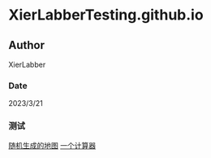 # XierLabberTesting.github.io

## Author
XierLabber

### Date
2023/3/21

### 测试
[随机生成的地图](https://XierLabber.github.io/map_visual_prov.html)
[一个计算器](https://XierLabber.github.io/myCalculator/html/index.html)

